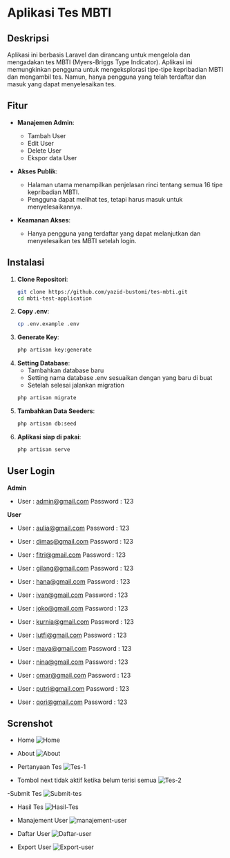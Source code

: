 # Aplikasi Tes MBTI

## Deskripsi

Aplikasi ini berbasis Laravel dan dirancang untuk mengelola dan mengadakan tes MBTI (Myers-Briggs Type Indicator). Aplikasi ini memungkinkan pengguna untuk mengeksplorasi tipe-tipe kepribadian MBTI dan mengambil tes. Namun, hanya pengguna yang telah terdaftar dan masuk yang dapat menyelesaikan tes.

## Fitur

- **Manajemen Admin**:
    - Tambah User
    - Edit User
    - Delete User
    - Ekspor data User
- **Akses Publik**:
  - Halaman utama menampilkan penjelasan rinci tentang semua 16 tipe kepribadian MBTI.
  - Pengguna dapat melihat tes, tetapi harus masuk untuk menyelesaikannya.

- **Keamanan Akses**:
  - Hanya pengguna yang terdaftar yang dapat melanjutkan dan menyelesaikan tes MBTI setelah login.

## Instalasi

1. **Clone Repositori**:
   ```bash
   git clone https://github.com/yazid-bustomi/tes-mbti.git
   cd mbti-test-application

2. **Copy .env**:
    ```bash
    cp .env.example .env

3. **Generate Key**:
    ```bash
    php artisan key:generate

4. **Setting Database**:
    - Tambahkan database baru
    - Setting nama database .env sesuaikan dengan yang baru di buat
    - Setelah selesai jalankan migration
    ``` bash
    php artisan migrate

5. **Tambahkan Data Seeders**:
    ``` bash
    php artisan db:seed

6. **Aplikasi siap di pakai**:
    ```bash
    php artisan serve

## User Login
**Admin** 
- User : admin@gmail.com Password : 123

**User**
- User : aulia@gmail.com Password : 123

- User : dimas@gmail.com Password : 123

- User : fitri@gmail.com Password : 123

- User : gilang@gmail.com Password : 123

- User : hana@gmail.com Password : 123

- User : ivan@gmail.com Password : 123

- User : joko@gmail.com Password : 123

- User : kurnia@gmail.com Password : 123

- User : lutfi@gmail.com Password : 123

- User : maya@gmail.com Password : 123

- User : nina@gmail.com Password : 123

- User : omar@gmail.com Password : 123

- User : putri@gmail.com Password : 123

- User : qori@gmail.com Password : 123


## Screnshot
- Home
![Home](https://github.com/yazid-bustomi/tes-mbti/blob/main/screnshot-app/home.png?raw=true)

- About
![About](https://github.com/yazid-bustomi/tes-mbti/blob/main/screnshot-app/about.png?raw=true)

- Pertanyaan Tes
![Tes-1](https://github.com/yazid-bustomi/tes-mbti/blob/main/screnshot-app/tes-1.png?raw=true)

- Tombol next tidak aktif ketika belum terisi semua
![Tes-2](https://github.com/yazid-bustomi/tes-mbti/blob/main/screnshot-app/tes-2(ketika%20ada%20yang%20belum%20terisi).png?raw=true)

-Submit Tes
![Submit-tes](https://github.com/yazid-bustomi/tes-mbti/blob/main/screnshot-app/submit-tes.png?raw=true)

- Hasil Tes
![Hasil-Tes](https://github.com/yazid-bustomi/tes-mbti/blob/main/screnshot-app/hasil-tes.png?raw=true)

- Manajement User
![manajement-user](https://github.com/yazid-bustomi/tes-mbti/blob/main/screnshot-app/manajement-user.png?raw=true)

- Daftar User
![Daftar-user](https://github.com/yazid-bustomi/tes-mbti/blob/main/screnshot-app/manajement-user.png?raw=true)

- Export User
![Export-user](https://github.com/yazid-bustomi/tes-mbti/blob/main/screnshot-app/fitur-export.png?raw=true)
